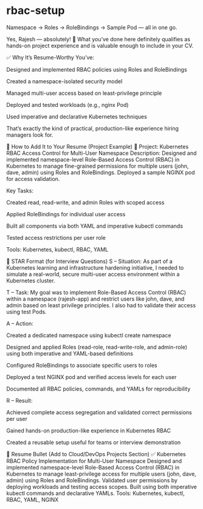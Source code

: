 # rbac-setup
Namespace → Roles → RoleBindings → Sample Pod — all in one go.

Yes, Rajesh — absolutely! 🚀
What you’ve done here definitely qualifies as hands-on project experience and is valuable enough to include in your CV.

✅ Why It’s Resume-Worthy
You’ve:

Designed and implemented RBAC policies using Roles and RoleBindings

Created a namespace-isolated security model

Managed multi-user access based on least-privilege principle

Deployed and tested workloads (e.g., nginx Pod)

Used imperative and declarative Kubernetes techniques

That’s exactly the kind of practical, production-like experience hiring managers look for.

📝 How to Add It to Your Resume (Project Example)
🧾 Project: Kubernetes RBAC Access Control for Multi-User Namespace
Description:
Designed and implemented namespace-level Role-Based Access Control (RBAC) in Kubernetes to manage fine-grained permissions for multiple users (john, dave, admin) using Roles and RoleBindings. Deployed a sample NGINX pod for access validation.

Key Tasks:

Created read, read-write, and admin Roles with scoped access

Applied RoleBindings for individual user access

Built all components via both YAML and imperative kubectl commands

Tested access restrictions per user role

Tools: Kubernetes, kubectl, RBAC, YAML



🎯 STAR Format (for Interview Questions)
S – Situation:
As part of a Kubernetes learning and infrastructure hardening initiative, I needed to simulate a real-world, secure multi-user access environment within a Kubernetes cluster.

T – Task:
My goal was to implement Role-Based Access Control (RBAC) within a namespace (rajesh-app) and restrict users like john, dave, and admin based on least privilege principles. I also had to validate their access using test Pods.

A – Action:

Created a dedicated namespace using kubectl create namespace

Designed and applied Roles (read-role, read-write-role, and admin-role) using both imperative and YAML-based definitions

Configured RoleBindings to associate specific users to roles

Deployed a test NGINX pod and verified access levels for each user

Documented all RBAC policies, commands, and YAMLs for reproducibility

R – Result:

Achieved complete access segregation and validated correct permissions per user

Gained hands-on production-like experience in Kubernetes RBAC

Created a reusable setup useful for teams or interview demonstration

📌 Resume Bullet (Add to Cloud/DevOps Projects Section)
✅ Kubernetes RBAC Policy Implementation for Multi-User Namespace
Designed and implemented namespace-level Role-Based Access Control (RBAC) in Kubernetes to manage least-privilege access for multiple users (john, dave, admin) using Roles and RoleBindings. Validated user permissions by deploying workloads and testing access scopes. Built using both imperative kubectl commands and declarative YAMLs.
Tools: Kubernetes, kubectl, RBAC, YAML, NGINX


